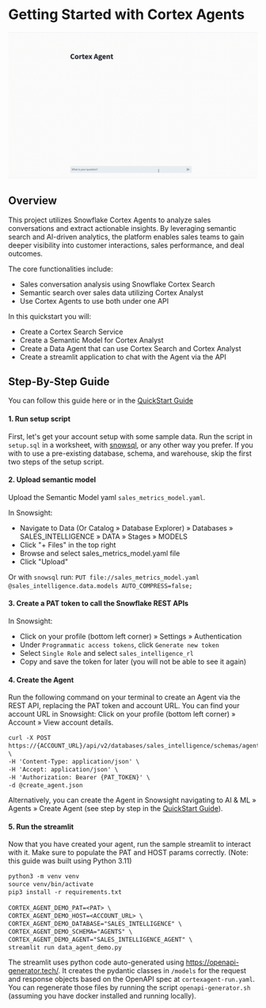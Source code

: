 # Getting Started with Cortex Agents

![Alt Text](./agent_demo_video.gif)

## Overview
This project utilizes Snowflake Cortex Agents to analyze sales conversations and extract actionable insights. 
By leveraging semantic search and AI-driven analytics, the platform enables sales teams to gain deeper visibility into 
customer interactions, sales performance, and deal outcomes.

The core functionalities include:

- Sales conversation analysis using Snowflake Cortex Search
- Semantic search over sales data utilizing Cortex Analyst
- Use Cortex Agents to use both under one API

In this quickstart you will:
- Create a Cortex Search Service
- Create a Semantic Model for Cortex Analyst
- Create a Data Agent that can use Cortex Search and Cortex Analyst
- Create a streamlit application to chat with the Agent via the API

## Step-By-Step Guide
You can follow this guide here or in the [QuickStart Guide](https://quickstarts.snowflake.com/guide/getting_started_with_cortex_agents/index.html#0)

#### 1. Run setup script
First, let's get your account setup with some sample data. Run the script in `setup.sql` in a worksheet, with 
[snowsql](https://docs.snowflake.com/en/user-guide/snowsql), or any other way you prefer.
If you with to use a pre-existing database, schema, and warehouse, skip the first two steps of the setup script.

#### 2. Upload semantic model
Upload the Semantic Model yaml `sales_metrics_model.yaml`.

In Snowsight:
- Navigate to Data (Or Catalog » Database Explorer) » Databases » SALES_INTELLIGENCE » DATA » Stages » MODELS
- Click "+ Files" in the top right
- Browse and select sales_metrics_model.yaml file
- Click "Upload"

Or with `snowsql` run: `PUT file://sales_metrics_model.yaml @sales_intelligence.data.models AUTO_COMPRESS=false;`

#### 3. Create a PAT token to call the Snowflake REST APIs
In Snowsight:
- Click on your profile (bottom left corner) » Settings » Authentication
- Under `Programmatic access tokens`, click `Generate new token`
- Select `Single Role` and select `sales_intelligence_rl`
- Copy and save the token for later (you will not be able to see it again)

#### 4. Create the Agent
Run the following command on your terminal to create an Agent via the REST API, replacing the PAT token and account URL.
You can find your account URL in Snowsight: Click on your profile (bottom left corner) » Account » View account details.
```
curl -X POST https://{ACCOUNT_URL}/api/v2/databases/sales_intelligence/schemas/agents/agents \
-H 'Content-Type: application/json' \
-H 'Accept: application/json' \
-H 'Authorization: Bearer {PAT_TOKEN}' \
-d @create_agent.json
```

Alternatively, you can create the Agent in Snowsight navigating to AI & ML » Agents » Create Agent (see step by step 
in the [QuickStart Guide](https://quickstarts.snowflake.com/guide/getting_started_with_cortex_agents/index.html?index=..%2F..index#3)).

#### 5. Run the streamlit
Now that you have created your agent, run the sample streamlit to interact with it.
Make sure to populate the PAT and HOST params correctly.
(Note: this guide was built using Python 3.11)

```
python3 -m venv venv
source venv/bin/activate
pip3 install -r requirements.txt

CORTEX_AGENT_DEMO_PAT=<PAT> \
CORTEX_AGENT_DEMO_HOST=<ACCOUNT_URL> \
CORTEX_AGENT_DEMO_DATABASE="SALES_INTELLIGENCE" \
CORTEX_AGENT_DEMO_SCHEMA="AGENTS" \
CORTEX_AGENT_DEMO_AGENT="SALES_INTELLIGENCE_AGENT" \
streamlit run data_agent_demo.py
```

The streamlit uses python code auto-generated using https://openapi-generator.tech/. It creates the pydantic classes in
`/models` for the request and response objects based on the OpenAPI spec at `cortexagent-run.yaml`. You can regenerate
those files by running the script `openapi-generator.sh` (assuming you have docker installed and running locally).
